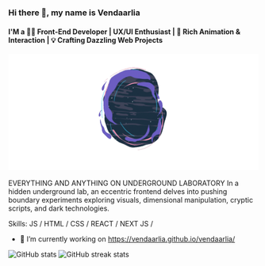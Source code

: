 ### Hi there 👋, my name is Vendaarlia
#### I'M a 👨‍💻 Front-End Developer | UX/UI Enthusiast | 💫 Rich Animation & Interaction   | 💡 Crafting Dazzling Web Projects
![I'M a 👨‍💻 Front-End Developer | UX/UI Enthusiast | 💫 Rich Animation & Interaction   | 💡 Crafting Dazzling Web Projects](https://github.com/Vendaarlia/vendaarlia/blob/main/img/portal%20anim.gif)

EVERYTHING AND ANYTHING ON UNDERGROUND LABORATORY
In a hidden underground lab, an eccentric frontend delves into pushing
boundary experiments exploring visuals, dimensional manipulation,
cryptic scripts, and dark technologies.

Skills: JS / HTML / CSS / REACT / NEXT JS /

- 🔭 I’m currently working on https://vendaarlia.github.io/vendaarlia/ 

![GitHub stats](https://github-readme-stats.vercel.app/api?username=vendaarlia&show_icons=true) ![GitHub streak stats](https://streak-stats.demolab.com/?user=vendaarlia)  

